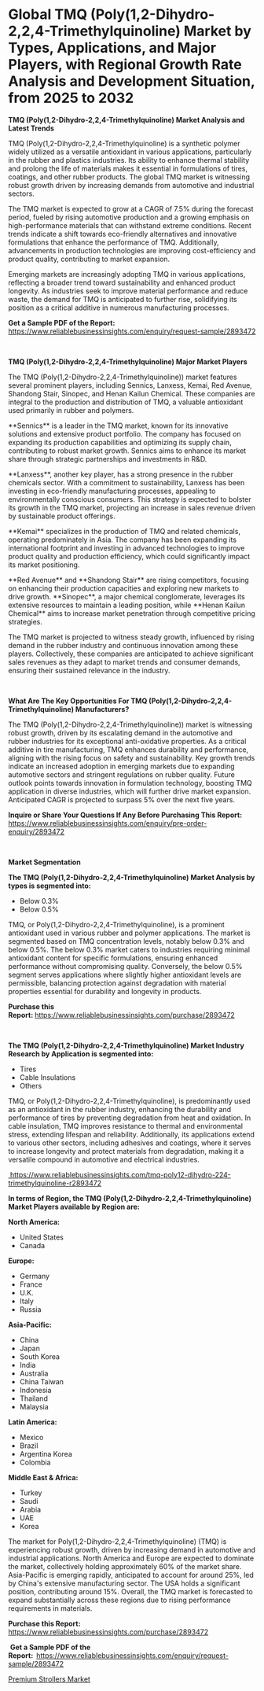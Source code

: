 <p><h1>Global TMQ (Poly(1,2-Dihydro-2,2,4-Trimethylquinoline) Market by Types, Applications, and Major Players, with Regional Growth Rate Analysis and Development Situation, from 2025 to 2032</h1></p><p><strong>TMQ (Poly(1,2-Dihydro-2,2,4-Trimethylquinoline) Market Analysis and Latest Trends</strong></p>
<p><p>TMQ (Poly(1,2-Dihydro-2,2,4-Trimethylquinoline) is a synthetic polymer widely utilized as a versatile antioxidant in various applications, particularly in the rubber and plastics industries. Its ability to enhance thermal stability and prolong the life of materials makes it essential in formulations of tires, coatings, and other rubber products. The global TMQ market is witnessing robust growth driven by increasing demands from automotive and industrial sectors. </p><p>The TMQ market is expected to grow at a CAGR of 7.5% during the forecast period, fueled by rising automotive production and a growing emphasis on high-performance materials that can withstand extreme conditions. Recent trends indicate a shift towards eco-friendly alternatives and innovative formulations that enhance the performance of TMQ. Additionally, advancements in production technologies are improving cost-efficiency and product quality, contributing to market expansion. </p><p>Emerging markets are increasingly adopting TMQ in various applications, reflecting a broader trend toward sustainability and enhanced product longevity. As industries seek to improve material performance and reduce waste, the demand for TMQ is anticipated to further rise, solidifying its position as a critical additive in numerous manufacturing processes.</p></p>
<p><strong>Get a Sample PDF of the Report:&nbsp;</strong> <a href="https://www.reliablebusinessinsights.com/enquiry/request-sample/2893472?utm_campaign=2099&utm_medium=2&utm_source=Github&utm_content=ia&utm_term=15032025&utm_id=tmq-poly12-dihydro-224-trimethylquinoline">https://www.reliablebusinessinsights.com/enquiry/request-sample/2893472</a></p>
<p>&nbsp;</p>
<p><strong>TMQ (Poly(1,2-Dihydro-2,2,4-Trimethylquinoline) Major Market Players</strong></p>
<p><p>The TMQ (Poly(1,2-Dihydro-2,2,4-Trimethylquinoline)) market features several prominent players, including Sennics, Lanxess, Kemai, Red Avenue, Shandong Stair, Sinopec, and Henan Kailun Chemical. These companies are integral to the production and distribution of TMQ, a valuable antioxidant used primarily in rubber and polymers.</p><p>**Sennics** is a leader in the TMQ market, known for its innovative solutions and extensive product portfolio. The company has focused on expanding its production capabilities and optimizing its supply chain, contributing to robust market growth. Sennics aims to enhance its market share through strategic partnerships and investments in R&D.</p><p>**Lanxess**, another key player, has a strong presence in the rubber chemicals sector. With a commitment to sustainability, Lanxess has been investing in eco-friendly manufacturing processes, appealing to environmentally conscious consumers. This strategy is expected to bolster its growth in the TMQ market, projecting an increase in sales revenue driven by sustainable product offerings.</p><p>**Kemai** specializes in the production of TMQ and related chemicals, operating predominately in Asia. The company has been expanding its international footprint and investing in advanced technologies to improve product quality and production efficiency, which could significantly impact its market positioning.</p><p>**Red Avenue** and **Shandong Stair** are rising competitors, focusing on enhancing their production capacities and exploring new markets to drive growth. **Sinopec**, a major chemical conglomerate, leverages its extensive resources to maintain a leading position, while **Henan Kailun Chemical** aims to increase market penetration through competitive pricing strategies.</p><p>The TMQ market is projected to witness steady growth, influenced by rising demand in the rubber industry and continuous innovation among these players. Collectively, these companies are anticipated to achieve significant sales revenues as they adapt to market trends and consumer demands, ensuring their sustained relevance in the industry.</p></p>
<p>&nbsp;</p>
<p><strong>What Are The Key Opportunities For TMQ (Poly(1,2-Dihydro-2,2,4-Trimethylquinoline) Manufacturers?</strong></p>
<p><p>The TMQ (Poly(1,2-Dihydro-2,2,4-Trimethylquinoline)) market is witnessing robust growth, driven by its escalating demand in the automotive and rubber industries for its exceptional anti-oxidative properties. As a critical additive in tire manufacturing, TMQ enhances durability and performance, aligning with the rising focus on safety and sustainability. Key growth trends indicate an increased adoption in emerging markets due to expanding automotive sectors and stringent regulations on rubber quality. Future outlook points towards innovation in formulation technology, boosting TMQ application in diverse industries, which will further drive market expansion. Anticipated CAGR is projected to surpass 5% over the next five years.</p></p>
<p><strong>Inquire or Share Your Questions If Any Before Purchasing This Report:</strong> <a href="https://www.reliablebusinessinsights.com/enquiry/pre-order-enquiry/2893472?utm_campaign=2099&utm_medium=2&utm_source=Github&utm_content=ia&utm_term=15032025&utm_id=tmq-poly12-dihydro-224-trimethylquinoline">https://www.reliablebusinessinsights.com/enquiry/pre-order-enquiry/2893472</a></p>
<p>&nbsp;</p>
<p><strong>Market Segmentation</strong></p>
<p><strong>The TMQ (Poly(1,2-Dihydro-2,2,4-Trimethylquinoline) Market Analysis by types is segmented into:</strong></p>
<p><ul><li>Below 0.3%</li><li>Below 0.5%</li></ul></p>
<p><p>TMQ, or Poly(1,2-Dihydro-2,2,4-Trimethylquinoline), is a prominent antioxidant used in various rubber and polymer applications. The market is segmented based on TMQ concentration levels, notably below 0.3% and below 0.5%. The below 0.3% market caters to industries requiring minimal antioxidant content for specific formulations, ensuring enhanced performance without compromising quality. Conversely, the below 0.5% segment serves applications where slightly higher antioxidant levels are permissible, balancing protection against degradation with material properties essential for durability and longevity in products.</p></p>
<p><strong>Purchase this Report:&nbsp;</strong><a href="https://www.reliablebusinessinsights.com/purchase/2893472?utm_campaign=2099&utm_medium=2&utm_source=Github&utm_content=ia&utm_term=15032025&utm_id=tmq-poly12-dihydro-224-trimethylquinoline">https://www.reliablebusinessinsights.com/purchase/2893472</a></p>
<p>&nbsp;</p>
<p><strong>The TMQ (Poly(1,2-Dihydro-2,2,4-Trimethylquinoline) Market Industry Research by Application is segmented into:</strong></p>
<p><ul><li>Tires</li><li>Cable Insulations</li><li>Others</li></ul></p>
<p><p>TMQ, or Poly(1,2-Dihydro-2,2,4-Trimethylquinoline), is predominantly used as an antioxidant in the rubber industry, enhancing the durability and performance of tires by preventing degradation from heat and oxidation. In cable insulation, TMQ improves resistance to thermal and environmental stress, extending lifespan and reliability. Additionally, its applications extend to various other sectors, including adhesives and coatings, where it serves to increase longevity and protect materials from degradation, making it a versatile compound in automotive and electrical industries.</p></p>
<p><a href="https://www.reliablebusinessinsights.com/tmq-poly12-dihydro-224-trimethylquinoline-r2893472?utm_campaign=2099&utm_medium=2&utm_source=Github&utm_content=ia&utm_term=15032025&utm_id=tmq-poly12-dihydro-224-trimethylquinoline">&nbsp;https://www.reliablebusinessinsights.com/tmq-poly12-dihydro-224-trimethylquinoline-r2893472</a></p>
<p><strong>In terms of Region, the TMQ (Poly(1,2-Dihydro-2,2,4-Trimethylquinoline) Market Players available by Region are:</strong></p>
<p>
    <p> <strong> North America: </strong>
        <ul>
            <li>United States</li>
            <li>Canada</li>
        </ul>
        </p> 
    <p> <strong> Europe: </strong>
        <ul>
            <li>Germany</li>
            <li>France</li>
            <li>U.K.</li>
            <li>Italy</li>
            <li>Russia</li>
        </ul>
        </p> 
    <p> <strong> Asia-Pacific: </strong>
        <ul>
            <li>China</li>
            <li>Japan</li>
            <li>South Korea</li>
            <li>India</li>
            <li>Australia</li>
            <li>China Taiwan</li>
            <li>Indonesia</li>
            <li>Thailand</li>
            <li>Malaysia</li>
        </ul>
        </p> 
    <p> <strong> Latin America: </strong>
        <ul>
            <li>Mexico</li>
            <li>Brazil</li>
            <li>Argentina Korea</li>
            <li>Colombia</li>
        </ul>
        </p> 
    <p> <strong> Middle East & Africa: </strong>
        <ul>
            <li>Turkey</li>
            <li>Saudi</li>
            <li>Arabia</li>
            <li>UAE</li>
            <li>Korea</li>
        </ul>
    </p>
    </p>
<p><p>The market for Poly(1,2-Dihydro-2,2,4-Trimethylquinoline) (TMQ) is experiencing robust growth, driven by increasing demand in automotive and industrial applications. North America and Europe are expected to dominate the market, collectively holding approximately 60% of the market share. Asia-Pacific is emerging rapidly, anticipated to account for around 25%, led by China's extensive manufacturing sector. The USA holds a significant position, contributing around 15%. Overall, the TMQ market is forecasted to expand substantially across these regions due to rising performance requirements in materials.</p></p>
<p><strong>Purchase this Report: </strong><a href="https://www.reliablebusinessinsights.com/purchase/2893472?utm_campaign=2099&utm_medium=2&utm_source=Github&utm_content=ia&utm_term=15032025&utm_id=tmq-poly12-dihydro-224-trimethylquinoline">https://www.reliablebusinessinsights.com/purchase/2893472</a></p>
<p>&nbsp;<strong>Get a Sample PDF of the Report:&nbsp;&nbsp;</strong><a href="https://www.reliablebusinessinsights.com/enquiry/request-sample/2893472?utm_campaign=2099&utm_medium=2&utm_source=Github&utm_content=ia&utm_term=15032025&utm_id=tmq-poly12-dihydro-224-trimethylquinoline">https://www.reliablebusinessinsights.com/enquiry/request-sample/2893472</a></p>
<p><strong></strong></p>
<p><p><a href="https://github.com/NargisHussain432/Market-Research-Report-List-1/blob/main/premium-strollers-market.md?utm_campaign=2099&utm_medium=2&utm_source=Github&utm_content=ia&utm_term=15032025&utm_id=tmq-poly12-dihydro-224-trimethylquinoline">Premium Strollers Market</a></p></p>